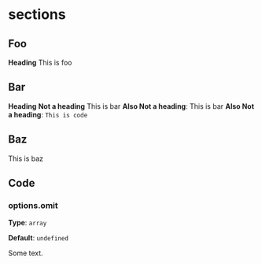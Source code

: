 # sections 

## Foo
**Heading**
This is foo

## Bar
**Heading**
**Not a heading** This is bar
**Also Not a heading**: This is bar
**Also Not a heading**: `This is code`

## Baz
This is baz

## Code

### options.omit

**Type**: `array`

**Default**: `undefined`

Some text.
